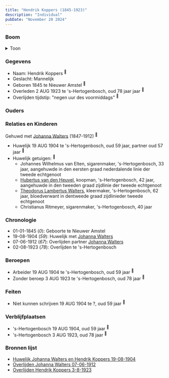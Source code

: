 ```yaml
---
title: "Hendrik Koppers (1845-1923)"
description: "Individual"
pubDate: "November 20 2024"
---
```


### Boom
<details><summary>Toon</summary>

![test](https://www.plantuml.com/plantuml/svg/XT9VQy8m403mztoAGnzy4lf7SPKYwh1pZiaOaprAsjpQq3GfIOeKyRilQjc4ZUqjNEvolqioDvPgsrI2c9BBccfQGKgpCjUgaUnU2QN1QYgDsq9fIS4PGiPr9l2wnggsBLHOfQZDDMGiQbIshP7Sd9e9QWmS2G0ibMQetmgUbHADYUEASZcRGKXEX0pWvTBA478jwQrHCirBU59rxPhqW1fuz3pVZ-2hjByAat6oTESVFpWATe9ucjAqtQVAMe7J6VXtep5iEJO7rB2e75BSv9go4M9F9TjdMXcJAWTpHG4iTW_WHq480pDSexOgHvaganLdQmVSg89AIU6T2diBz2A0Vh9SXQlmBzW4dXUlPz_aPvD_XHFOxBPEw0U_2JjWF3qWOrpcvtPHDvCtka0Jp_D60VG5pmlReX3guB0dqjtmSDXba6wYxm2PkuTnN-SJ)
</details>

### Gegevens
- Naam: Hendrik Koppers <sup><a href="../s00159/" style="text-decoration:none" title="Huwelijk Johanna Walters en Hendrik Koppers 19-08-1904">:link:</a></sup>
- Geslacht: Mannelijk
- Geboren 1845 te Nieuwer Amstel <sup><a href="../s00159/" style="text-decoration:none" title="Huwelijk Johanna Walters en Hendrik Koppers 19-08-1904">:link:</a></sup>
- Overleden 2 AUG 1923 te 's-Hertogenbosch, oud 78 jaar jaar <sup><a href="../s00227/" style="text-decoration:none" title="Overlijden Hendrik Koppers 3-8-1923">:link:</a></sup>
- Overlijden tijdstip: "negen uur des voormiddags" <sup><a href="../s00227/" style="text-decoration:none" title="Overlijden Hendrik Koppers 3-8-1923">:link:</a></sup>

### Ouders

### Relaties en Kinderen

Gehuwd met [Johanna Walters](../i00109/) (1847-1912) <sup><a href="../s00159/" style="text-decoration:none" title="Huwelijk Johanna Walters en Hendrik Koppers 19-08-1904">:link:</a></sup>
- Huwelijk 19 AUG 1904 te 's-Hertogenbosch, oud 59 jaar, partner oud 57 jaar <sup><a href="../s00159/" style="text-decoration:none" title="Huwelijk Johanna Walters en Hendrik Koppers 19-08-1904">:link:</a></sup>
- Huwelijk getuigen:  <sup><a href="../s00159/" style="text-decoration:none" title="Huwelijk Johanna Walters en Hendrik Koppers 19-08-1904">:link:</a></sup>
  - Johannes Wilhelmus van Elten, sigarenmaker, \'s-Hertogenbosch, 33 jaar, aangehuwde in den eersten graad nederdalende linie der tweede echtgenoot
  - [Hubertus van den Heuvel](../i00118/), koopman, \'s-Hertogenbosch, 42 jaar, aangehuwde in den tweeden graad zijdlinie der tweede echtgenoot
  - [Theodorus Lambertus Walters](../i00107/), kleermaker, \'s-Hertogenbosch, 62 jaar, bloedverwant in dentweede graad zijdlinieder tweede echtgenoot
  - Christianus Ritmeyer, sigarenmaker, \'s-Hertogenbosch, 40 jaar

### Chronologie
- 01-01-1845 (<i>0</i>): Geboorte te Nieuwer Amstel
- 19-08-1904 (<i>59</i>): Huwelijk met [Johanna Walters](../i00109/)
- 07-06-1912 (<i>67</i>): Overlijden partner [Johanna Walters](../i00109/)
- 02-08-1923 (<i>78</i>): Overlijden te 's-Hertogenbosch

### Beroepen
- Arbeider 19 AUG 1904 te 's-Hertogenbosch, oud 59 jaar <sup><a href="../s00159/" style="text-decoration:none" title="Huwelijk Johanna Walters en Hendrik Koppers 19-08-1904">:link:</a></sup>
- Zonder beroep 3 AUG 1923 te 's-Hertogenbosch, oud 78 jaar <sup><a href="../s00227/" style="text-decoration:none" title="Overlijden Hendrik Koppers 3-8-1923">:link:</a></sup>

### Feiten
- Niet kunnen schrijven 19 AUG 1904 te ?, oud 59 jaar <sup><a href="../s00159/" style="text-decoration:none" title="Huwelijk Johanna Walters en Hendrik Koppers 19-08-1904">:link:</a></sup>

### Verblijfplaatsen
- 's-Hertogenbosch  19 AUG 1904, oud 59 jaar  <sup><a href="../s00159/" style="text-decoration:none" title="Huwelijk Johanna Walters en Hendrik Koppers 19-08-1904">:link:</a></sup>
- 's-Hertogenbosch  3 AUG 1923, oud 78 jaar  <sup><a href="../s00227/" style="text-decoration:none" title="Overlijden Hendrik Koppers 3-8-1923">:link:</a></sup>

### Bronnen lijst
- [Huwelijk Johanna Walters en Hendrik Koppers 19-08-1904](../s00159/)
- [Overlijden Johanna Walters 07-06-1912](../s00161/)
- [Overlijden Hendrik Koppers 3-8-1923](../s00227/)